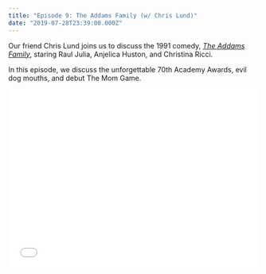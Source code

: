 ```yaml
---
title: "Episode 9: The Addams Family (w/ Chris Lund)"
date: "2019-07-28T23:39:00.000Z"
---
```

Our friend Chris Lund joins us to discuss the 1991 comedy, [*The Addams Family*](https://www.imdb.com/title/tt0101272/), staring Raul Julia, Anjelica Huston, and Christina Ricci.

In this episode, we discuss the unforgettable 70th Academy Awards, evil dog mouths, and debut The Mom Game.

<iframe style="border: none" src="//html5-player.libsyn.com/embed/episode/id/10686272/height/360/theme/legacy/thumbnail/yes/direction/backward/" height="360" width="100%" scrolling="no"  allowfullscreen webkitallowfullscreen mozallowfullscreen oallowfullscreen msallowfullscreen></iframe>
